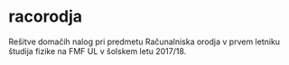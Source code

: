 # racorodja

Rešitve domačih nalog pri predmetu Računalniska orodja v prvem letniku študija fizike na FMF UL v šolskem letu 2017/18.
